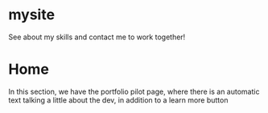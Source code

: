 # mysite
See about my skills and contact me to work together!

# Home
In this section, we have the portfolio pilot page, where there is an automatic text talking a little about the dev, in addition to a learn more button